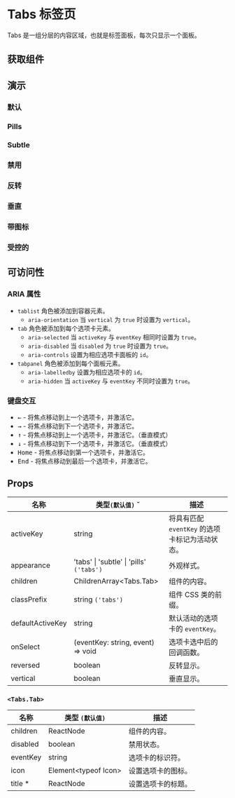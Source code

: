 # Tabs 标签页

Tabs 是一组分层的内容区域，也就是标签面板，每次只显示一个面板。

## 获取组件

<!--{include:<import-guide>}-->

## 演示

### 默认

<!--{include:`basic.md`}-->

### Pills

<!--{include:`pills.md`}-->

### Subtle

<!--{include:`subtle.md`}-->

### 禁用

<!--{include:`disabled.md`}-->

### 反转

<!--{include:`reversed.md`}-->

### 垂直

<!--{include:`vertical.md`}-->

### 带图标

<!--{include:`with-icon.md`}-->

### 受控的

<!--{include:`controlled.md`}-->

## 可访问性

### ARIA 属性

- `tablist` 角色被添加到容器元素。
  - `aria-orientation` 当 `vertical` 为 `true` 时设置为 `vertical`。
- `tab` 角色被添加到每个选项卡元素。
  - `aria-selected` 当 `activeKey` 与 `eventKey` 相同时设置为 `true`。
  - `aria-disabled` 当 `disabled` 为 `true` 时设置为 `true`。
  - `aria-controls` 设置为相应选项卡面板的 `id`。
- `tabpanel` 角色被添加到每个面板元素。
  - `aria-labelledby` 设置为相应选项卡的 `id`。
  - `aria-hidden` 当 `activeKey` 与 `eventKey` 不同时设置为 `true`。

### 键盘交互

- <kbd>←</kbd> - 将焦点移动到上一个选项卡，并激活它。
- <kbd>→</kbd> - 将焦点移动到下一个选项卡，并激活它。
- <kbd>↑</kbd> - 将焦点移动到上一个选项卡，并激活它。（垂直模式）
- <kbd>↓</kbd> - 将焦点移动到下一个选项卡，并激活它。（垂直模式）
- <kbd>Home</kbd> - 将焦点移动到第一个选项卡，并激活它。
- <kbd>End</kbd> - 将焦点移动到最后一个选项卡，并激活它。

## Props

<!-- prettier-sort-markdown-table -->

| 名称             | 类型`(默认值)` ˇ                                 | 描述                                           |
| ---------------- | ------------------------------------------------ | ---------------------------------------------- |
| activeKey        | string                                           | 将具有匹配 `eventKey` 的选项卡标记为活动状态。 |
| appearance       | 'tabs' &#124; 'subtle' &#124; 'pills' `('tabs')` | 外观样式。                                     |
| children         | ChildrenArray&lt;Tabs.Tab&gt;                    | 组件的内容。                                   |
| classPrefix      | string `('tabs')`                                | 组件 CSS 类的前缀。                            |
| defaultActiveKey | string                                           | 默认活动的选项卡的 `eventKey`。                |
| onSelect         | (eventKey: string, event) => void                | 选项卡选中后的回调函数。                       |
| reversed         | boolean                                          | 反转显示。                                     |
| vertical         | boolean                                          | 垂直显示。                                     |

### `<Tabs.Tab>`

<!-- prettier-sort-markdown-table -->

| 名称     | 类型 `(默认值)`            | 描述               |
| -------- | -------------------------- | ------------------ |
| children | ReactNode                  | 组件的内容。       |
| disabled | boolean                    | 禁用状态。         |
| eventKey | string                     | 选项卡的标识符。   |
| icon     | Element&lt;typeof Icon&gt; | 设置选项卡的图标。 |
| title \* | ReactNode                  | 设置选项卡的标题。 |
